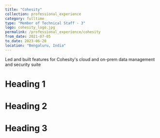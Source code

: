 ```yaml
---
title: "Cohesity"
collection: professional_experience
category: fulltime
type: "Member of Technical Staff - 3"
logo: cohesity_logo.jpg
permalink: /professional_experience/cohesity
from_date: 2021-07-05
to_date: 2023-06-20
location: "Bengaluru, India"
---
```

Led and built features for Cohesity's cloud and on-prem data management and security suite

Heading 1
======

Heading 2
======

Heading 3
======